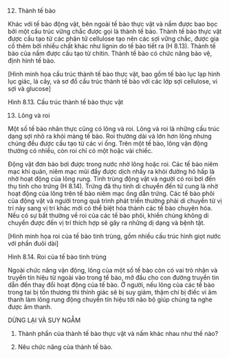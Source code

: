 12. Thành tế bào

Khác với tế bào động vật, bên ngoài tế bào thực vật và nấm được bao bọc bởi một cấu trúc vững chắc được gọi là thành tế bào. Thành tế bào thực vật được cấu tạo từ các phân tử cellulose tạo nên các sợi vững chắc, được gia cố thêm bởi nhiều chất khác như lignin do tế bào tiết ra (H 8.13). Thành tế bào của nấm được cấu tạo từ chitin. Thành tế bào có chức năng bảo vệ, định hình tế bào.

[Hình minh họa cấu trúc thành tế bào thực vật, bao gồm tế bào lục lạp hình lục giác, lá cây, và sơ đồ cấu trúc thành tế bào với các lớp sợi cellulose, vi sợi và glucose]

Hình 8.13. Cấu trúc thành tế bào thực vật

13. Lông và roi

Một số tế bào nhân thực cũng có lông và roi. Lông và roi là những cấu trúc dạng sợi nhô ra khỏi màng tế bào. Roi thường dài và lớn hơn lông nhưng chúng đều được cấu tạo từ các vi ống. Trên một tế bào, lông vận động thường có nhiều, còn roi chỉ có một hoặc vài chiếc.

Động vật đơn bào bơi được trong nước nhờ lông hoặc roi. Các tế bào niêm mạc khí quản, niêm mạc mũi đẩy được dịch nhầy ra khỏi đường hô hấp là nhờ hoạt động của lông rung. Tinh trùng động vật và người có roi bơi đến thụ tinh cho trứng (H 8.14). Trứng đã thụ tinh di chuyển đến tử cung là nhờ hoạt động của lông trên tế bào niêm mạc ống dẫn trứng. Các tế bào phôi của động vật và người trong quá trình phát triển thường phải di chuyển từ vị trí này sang vị trí khác mới có thể biệt hóa thành các tế bào chuyên hóa. Nếu có sự bất thường về roi của các tế bào phôi, khiến chúng không di chuyển được đến vị trí thích hợp sẽ gây ra những dị dạng và bệnh tật.

[Hình minh họa roi của tế bào tinh trùng, gồm nhiều cấu trúc hình giọt nước với phần đuôi dài]

Hình 8.14. Roi của tế bào tinh trùng

Ngoài chức năng vận động, lông của một số tế bào còn có vai trò nhận và truyền tín hiệu từ ngoài vào trong tế bào, mở đầu cho con đường truyền tin dẫn đến thay đổi hoạt động của tế bào. Ở người, nếu lông của các tế bào trong tai bị tổn thương thì thính giác sẽ bị suy giảm, thậm chí bị điếc vì âm thanh làm lông rung động chuyển tín hiệu tới não bộ giúp chúng ta nghe được âm thanh.

DỪNG LẠI VÀ SUY NGẪM

1. Thành phần của thành tế bào thực vật và nấm khác nhau như thế nào?

2. Nêu chức năng của thành tế bào.